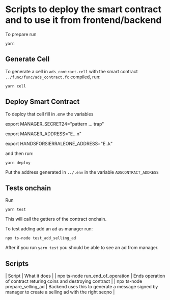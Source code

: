 # Scripts to deploy the smart contract and to use it from frontend/backend

To prepare run
```
yarn
```

## Generate Cell

To generate a cell in `ads_contract.cell` with the smart contract
`../func/func/ads_contract.fc` compiled,  run:
```
yarn cell
```

## Deploy Smart Contract

To deploy that cell fill in .env the variables

export MANAGER_SECRET24="pattern ... trap"

export MANAGER_ADDRESS="E...n"

export HANDSFORSIERRALEONE_ADDRESS="E..k"

and then run:
```
yarn deploy
```

Put the address generated in `../.env` in the variable `ADSCONTRACT_ADDRESS`


## Tests onchain

Run
```
yarn test
```
This will call the getters of the contract onchain.

To test adding add an ad as manager run:
```
npx ts-node test_add_selling_ad
```

After if you run `yarn test`  you should be able to see an ad from manager.

## Scripts

| Script | What it does |
| npx ts-node run_end_of_operation | Ends operation of contract returing coins and destroying contract |
| npx ts-node prepare_selling_ad | Backend uses this to generate a message signed by manager to create a selling ad with the right seqno |
```
